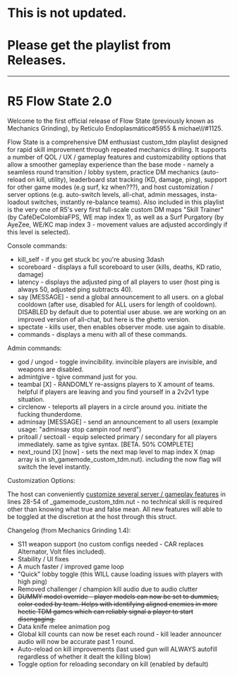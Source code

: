 # This is not updated. 
# Please get the playlist from Releases.
____________________________________________

# R5 Flow State 2.0
Welcome to the first official release of Flow State (previously known as Mechanics Grinding), by Retículo Endoplasmático#5955 & michae\l/#1125. 

Flow State is a comprehensive DM enthusiast custom_tdm playlist designed for rapid skill improvement through repeated mechanics drilling. It supports a number of QOL / UX / gameplay features and customizability options that allow a smoother gameplay experience than the base mode - namely a seamless round transition / lobby system, practice DM mechanics (auto-reload on kill, utility), leaderboard stat tracking (KD, damage, ping), support for other game modes (e.g surf, kz when???), and host customization / server options (e.g. auto-switch levels, all-chat, admin messages, insta-loadout switches, instantly re-balance teams). Also included in this playlist is the very one of R5's very first full-scale custom DM maps "Skill Trainer" (by CaféDeColombiaFPS, WE map index 1), as well as a Surf Purgatory (by AyeZee, WE/KC map index 3 - movement values are adjusted accordingly if this level is selected).

Console commands:
  * kill_self - if you get stuck bc you're abusing 3dash
  * scoreboard - displays a full scoreboard to user (kills, deaths, KD ratio, damage)
  * latency - displays the adjusted ping of all players to user (host ping is always 50, adjusted ping subtracts 40).
  * say [MESSAGE] - send a global announcement to all users. on a global cooldown (after use, disabled for ALL users for length of cooldown). DISABLED by default due to potential user abuse. we are working on an improved version of all-chat, but here is the ghetto version.
  * spectate - kills user, then enables observer mode. use again to disable.
  * commands - displays a menu with all of these commands.


Admin commands:
  * god / ungod - toggle invincibility. invincible players are invisible, and weapons are disabled.
  * admintgive - tgive command just for you.
  * teambal [X] - RANDOMLY re-assigns players to X amount of teams. helpful if players are leaving and you find yourself in a 2v2v1 type situation.
  * circlenow - teleports all players in a circle around you. initiate the fucking thunderdome.
  * adminsay [MESSAGE] - send an announcement to all users (example usage: "adminsay stop campin roof nerd")
  * pritoall / sectoall - equip selected primary / secondary for all players immediately. same as tgive syntax. \[BETA. 50% COMPLETE]
  * next_round [X] [now] - sets the next map level to map index X (map array is in sh_gamemode_custom_tdm.nut). including the now flag will switch the level instantly.

Customization Options:

The host can conveniently [customize several server / gameplay features](https://prnt.sc/1yxnaqo) in lines 28-54 of \_gamemode_custom_tdm.nut - no technical skill is required other than knowing what true and false mean. All new features will able to be toggled at the discretion at the host through this struct.

Changelog (from Mechanics Grinding 1.4):
* S11 weapon support (no custom configs needed - CAR replaces Alternator, Volt files included).
* Stability / UI fixes
* A much faster / improved game loop
* "Quick" lobby toggle (this WILL cause loading issues with players with high ping)
* Removed challenger / champion kill audio due to audio clutter
* ~~DUMMY model override - player models can now be set to dummies, color coded by team. Helps with identifying aligned enemies in more hectic TDM games which can reliably signal a player to start disengaging.~~
* Data knife melee animation pog
* Global kill counts can now be reset each round - kill leader announcer audio will now be accurate past 1 round.
* Auto-reload on kill improvements (last used gun will ALWAYS autofill regardless of whether it dealt the killing blow)
* Toggle option for reloading secondary on kill (enabled by default)
